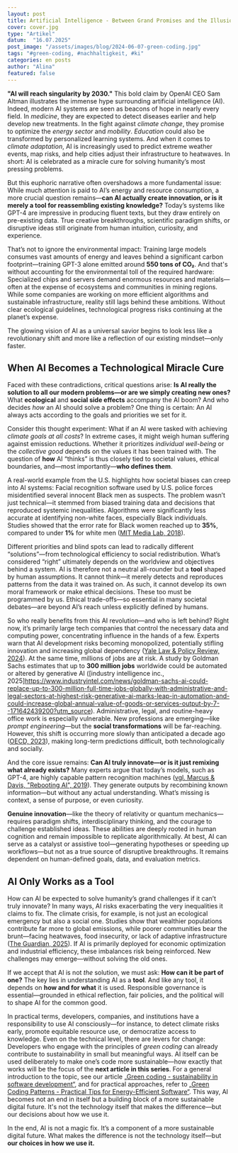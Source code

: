 ```yaml
---
layout: post
title: Artificial Intelligence - Between Grand Promises and the Illusion of Innovation
cover: cover.jpg
type: "Artikel"
datum:  "16.07.2025"
post_image: "/assets/images/blog/2024-06-07-green-coding.jpg"
tags: "#green-coding, #nachhaltigkeit, #ki"
categories: en posts
author: "Alina"
featured: false
---
```


**"AI will reach singularity by 2030."** This bold claim by OpenAI CEO Sam Altman illustrates the immense hype surrounding artificial intelligence (AI). Indeed, modern AI systems are seen as beacons of hope in nearly every field. In *medicine*, they are expected to detect diseases earlier and help develop new treatments. In the fight against *climate change*, they promise to optimize the *energy sector* and *mobility*. *Education* could also be transformed by personalized learning systems. And when it comes to *climate adaptation*, AI is increasingly used to predict extreme weather events, map risks, and help cities adjust their infrastructure to heatwaves. In short: AI is celebrated as a miracle cure for solving humanity’s most pressing problems.

But this euphoric narrative often overshadows a more fundamental issue: While much attention is paid to AI’s energy and resource consumption, a more crucial question remains—**can AI actually create innovation, or is it merely a tool for reassembling existing knowledge?** Today’s systems like GPT-4 are impressive in producing fluent texts, but they draw entirely on pre-existing data. True creative breakthroughs, scientific paradigm shifts, or disruptive ideas still originate from human intuition, curiosity, and experience.

That’s not to ignore the environmental impact: Training large models consumes vast amounts of energy and leaves behind a significant carbon footprint—training GPT-3 alone emitted around **550 tons of CO₂**. And that's without accounting for the environmental toll of the required hardware: Specialized chips and servers demand enormous resources and materials—often at the expense of ecosystems and communities in mining regions. While some companies are working on more efficient algorithms and sustainable infrastructure, reality still lags behind these ambitions. Without clear ecological guidelines, technological progress risks continuing at the planet’s expense.

The glowing vision of AI as a universal savior begins to look less like a revolutionary shift and more like a reflection of our existing mindset—only faster.

## When AI Becomes a Technological Miracle Cure

Faced with these contradictions, critical questions arise: **Is AI really the solution to all our modern problems—or are we simply creating new ones?** What **ecological** and **social side effects** accompany the AI boom? And who decides *how* an AI should solve a problem? One thing is certain: An AI always acts according to the goals and priorities we set for it.

Consider this thought experiment: What if an AI were tasked with achieving *climate goals at all costs*? In extreme cases, it might weigh human suffering against emission reductions. Whether it prioritizes *individual well-being* or the *collective good* depends on the values it has been trained with. The question of **how** AI “thinks” is thus closely tied to societal values, ethical boundaries, and—most importantly—**who defines them**.

A real-world example from the U.S. highlights how societal biases can creep into AI systems: Facial recognition software used by U.S. police forces misidentified several innocent Black men as suspects. The problem wasn’t just technical—it stemmed from biased training data and decisions that reproduced systemic inequalities. Algorithms were significantly less accurate at identifying non-white faces, especially Black individuals. Studies showed that the error rate for Black women reached up to **35%**, compared to under **1%** for white men ([MIT Media Lab, 2018](https://www.media.mit.edu/projects/gender-shades/overview/)).

Different priorities and blind spots can lead to radically different “solutions”—from technological efficiency to social redistribution. What’s considered “right” ultimately depends on the worldview and objectives behind a system. AI is therefore not a neutral all-rounder but a **tool** shaped by human assumptions. It cannot think—it merely detects and reproduces patterns from the data it was trained on. As such, it cannot develop its own moral framework or make ethical decisions. These too must be programmed by us. Ethical trade-offs—so essential in many societal debates—are beyond AI’s reach unless explicitly defined by humans.

So who really benefits from this AI revolution—and who is left behind? Right now, it’s primarily large tech companies that control the necessary data and computing power, concentrating influence in the hands of a few. Experts warn that AI development risks becoming monopolized, potentially stifling innovation and increasing global dependency ([Yale Law & Policy Review, 2024](https://yalelawandpolicy.org/antimonopoly-approach-governing-artificial-intelligence?utm_source=chatgpt.com)). At the same time, millions of jobs are at risk. A study by Goldman Sachs estimates that up to **300 million jobs** worldwide could be automated or altered by generative AI ([industry intelligence inc., 2025]https://www.industryintel.com/news/goldman-sachs-ai-could-replace-up-to-300-million-full-time-jobs-globally-with-administrative-and-legal-sectors-at-highest-risk-generative-ai-marks-leap-in-automation-and-could-increase-global-annual-value-of-goods-or-services-output-by-7--171642439200?utm_source). Administrative, legal, and routine-heavy office work is especially vulnerable. New professions are emerging—like *prompt engineering*—but the **social transformations** will be far-reaching. However, this shift is occurring more slowly than anticipated a decade ago ([OECD, 2023](https://www.oecd.org/publications/ai-outlook/)), making long-term predictions difficult, both technologically and socially.

And the core issue remains: **Can AI truly innovate—or is it just remixing what already exists?** Many experts argue that today’s models, such as GPT-4, are highly capable pattern recognition machines ([vgl. Marcus & Davis, "Rebooting AI", 2019](https://arxiv.org/pdf/1801.00631)). They generate outputs by recombining known information—but without any actual understanding. What’s missing is context, a sense of purpose, or even curiosity.

**Genuine innovation**—like the theory of relativity or quantum mechanics—requires paradigm shifts, interdisciplinary thinking, and the courage to challenge established ideas. These abilities are deeply rooted in human cognition and remain impossible to replicate algorithmically. At best, AI can serve as a catalyst or assistive tool—generating hypotheses or speeding up workflows—but not as a true source of disruptive breakthroughs. It remains dependent on human-defined goals, data, and evaluation metrics.

## AI Only Works as a Tool

How can AI be expected to solve humanity’s grand challenges if it can’t truly innovate? In many ways, AI risks exacerbating the very inequalities it claims to fix. The climate crisis, for example, is not just an ecological emergency but also a social one. Studies show that wealthier populations contribute far more to global emissions, while poorer communities bear the brunt—facing heatwaves, food insecurity, or lack of adaptive infrastructure ([The Guardian, 2025](https://www.theguardian.com/environment/2025/may/07/two-thirds-of-global-heating-caused-by-richest-study-suggests?utm_source=chatgpt.com)). If AI is primarily deployed for economic optimization and industrial efficiency, these imbalances risk being reinforced. New challenges may emerge—without solving the old ones.

If we accept that AI is not *the* solution, we must ask: **How can it be part of one?** The key lies in understanding AI as a **tool**. And like any tool, it depends on **how and for what** it is used. Responsible governance is essential—grounded in ethical reflection, fair policies, and the political will to shape AI for the common good.

In practical terms, developers, companies, and institutions have a responsibility to use AI consciously—for instance, to detect climate risks early, promote equitable resource use, or democratize access to knowledge. Even on the technical level, there are levers for change: Developers who engage with the principles of *green coding* can already contribute to sustainability in small but meaningful ways. AI itself can be used deliberately to make one’s code more sustainable—how exactly that works will be the focus of the **next article in this series**. For a general introduction to the topic, see our article [„Green coding - sustainability in software development“](https://mehrwert.tech/en/green-coding), and for practical approaches, refer to [„Green Coding Patterns - Practical Tips for Energy-Efficient Software“](https://mehrwert.tech/en/green-coding-patterns). This way, AI becomes not an end in itself but a building block of a more sustainable digital future. It's not the technology itself that makes the difference—but our decisions about how we use it.

In the end, AI is not a magic fix. It’s a component of a more sustainable digital future. What makes the difference is not the technology itself—but **our choices in how we use it.**
